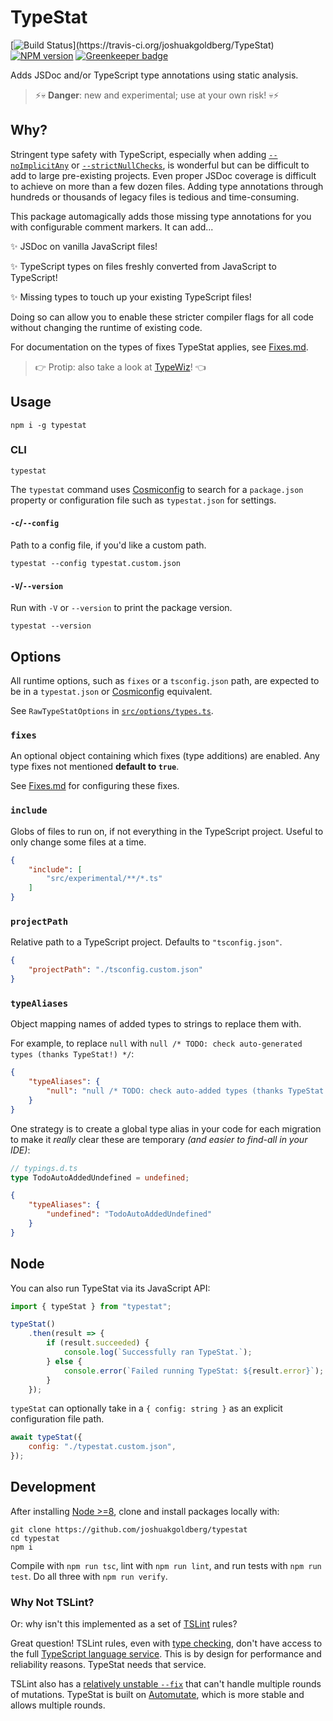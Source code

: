 # TypeStat

[![Build Status](https://travis-ci.org/joshuakgoldberg/TypeStat.svg?)](https://travis-ci.org/joshuakgoldberg/TypeStat)
[![NPM version](https://badge.fury.io/js/joshuakgoldberg.svg)](http://badge.fury.io/js/joshuakgoldberg)
[![Greenkeeper badge](https://badges.greenkeeper.io/joshuakgoldberg/TypeStat.svg)](https://greenkeeper.io/)

Adds JSDoc and/or TypeScript type annotations using static analysis.

> ⚡💀 **Danger**: new and experimental; use at your own risk! 💀⚡

## Why?

Stringent type safety with TypeScript, especially when adding [`--noImplicitAny`](https://basarat.gitbooks.io/typescript/docs/options/noImplicitAny.html)
or [`--strictNullChecks`](https://www.typescriptlang.org/docs/handbook/release-notes/typescript-2-0.html),
is wonderful but can be difficult to add to large pre-existing projects.
Even proper JSDoc coverage is difficult to achieve on more than a few dozen files.
Adding type annotations through hundreds or thousands of legacy files is tedious and time-consuming.

This package automagically adds those missing type annotations for you with configurable comment markers.
It can add...

✨ JSDoc on vanilla JavaScript files!

✨ TypeScript types on files freshly converted from JavaScript to TypeScript!

✨ Missing types to touch up your existing TypeScript files!

Doing so can allow you to enable these stricter compiler flags for all code without changing the runtime of existing code.

For documentation on the types of fixes TypeStat applies, see [Fixes.md](./docs/Fixes.md).

> 👉 Protip: also take a look at [TypeWiz](https://github.com/urish/typewiz)! 👈

## Usage

```shell
npm i -g typestat
```

### CLI

```shell
typestat
```

The `typestat` command uses [Cosmiconfig](https://github.com/davidtheclark/cosmiconfig)
to search for a `package.json` property or configuration file such as `typestat.json` for settings.

#### `-c`/`--config`

Path to a config file, if you'd like a custom path.

```shell
typestat --config typestat.custom.json
```

#### `-V`/`--version`

Run with `-V` or `--version` to print the package version.

```shell
typestat --version
```

## Options

All runtime options, such as `fixes` or a `tsconfig.json` path, are expected to be in a `typestat.json` or [Cosmiconfig](https://github.com/davidtheclark/cosmiconfig) equivalent.

See `RawTypeStatOptions` in [`src/options/types.ts`](./src/options/types.ts).

### `fixes`

An optional object containing which fixes (type additions) are enabled.
Any type fixes not mentioned **default to `true`**.

See [Fixes.md](./docs/Fixes.md) for configuring these fixes.

### `include`

Globs of files to run on, if not everything in the TypeScript project.
Useful to only change some files at a time.

```json
{
    "include": [
        "src/experimental/**/*.ts"
    ]
}
```

### `projectPath`

Relative path to a TypeScript project.
Defaults to `"tsconfig.json"`.

```json
{
    "projectPath": "./tsconfig.custom.json"
}
```

### `typeAliases`

Object mapping names of added types to strings to replace them with.

For example, to replace `null` with `null /* TODO: check auto-generated types (thanks TypeStat!) */`:

```json
{
    "typeAliases": {
        "null": "null /* TODO: check auto-added types (thanks TypeStat!) */"
    }
}
```

One strategy is to create a global type alias in your code for each migration to make it _really_ clear these are temporary
_(and easier to find-all in your IDE)_:

```typescript
// typings.d.ts
type TodoAutoAddedUndefined = undefined;
```

```json
{
    "typeAliases": {
        "undefined": "TodoAutoAddedUndefined"
    }
}
```

## Node

You can also run TypeStat via its JavaScript API:

```javascript
import { typeStat } from "typestat";

typeStat()
    .then(result => {
        if (result.succeeded) {
            console.log(`Successfully ran TypeStat.`);
        } else {
            console.error(`Failed running TypeStat: ${result.error}`);
        }
    });
```

`typeStat` can optionally take in a `{ config: string }` as an explicit configuration file path.

```javascript
await typeStat({
    config: "./typestat.custom.json",
});
```

## Development

After installing [Node >=8](https://nodejs.org/en/download), clone and install packages locally with:

```shell
git clone https://github.com/joshuakgoldberg/typestat
cd typestat
npm i
```

Compile with `npm run tsc`, lint with `npm run lint`, and run tests with `npm run test`.
Do all three with `npm run verify`.

### Why Not TSLint?

Or: why isn't this implemented as a set of [TSLint](https://github.com/palantir/tslint) rules?

Great question!
TSLint rules, even with [type checking](https://palantir.github.io/tslint/usage/type-checking), don't have access to the full [TypeScript language service](https://github.com/Microsoft/TypeScript/wiki/Using-the-Language-Service-API).
This is by design for performance and reliability reasons.
TypeStat needs that service.

TSLint also has a [relatively unstable `--fix`](https://github.com/palantir/tslint/issues/2556) that can't handle multiple rounds of mutations.
TypeStat is built on [Automutate](https://github.com/automutate/automutate), which is more stable and allows multiple rounds.

